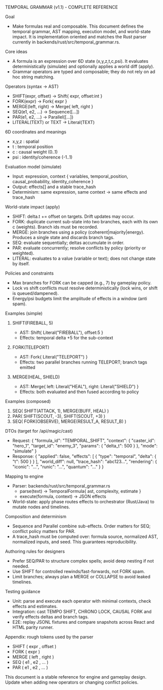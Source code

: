 TEMPORAL GRAMMAR (v1.1) - COMPLETE REFERENCE

Goal
- Make formulas real and composable. This document defines the temporal grammar, AST mapping, execution model, and world-state impact. It is implementation oriented and matches the Rust parser currently in backends/rust/src/temporal_grammar.rs.

Core ideas
- A formula is an expression over 6D state (x,y,z,t,c,psi). It evaluates deterministically (simulate) and optionally applies a world diff (apply).
- Grammar operators are typed and composable; they do not rely on ad hoc string matching.

Operators (syntax -> AST)
- SHIFT(expr, offset)          -> Shift{ expr, offset:int }
- FORK(expr)                   -> Fork{ expr }
- MERGE(left, right)           -> Merge{ left, right }
- SEQ(e1, e2, ...)             -> Sequence([...])
- PAR(e1, e2, ...)             -> Parallel([...])
- LITERAL(TEXT) or TEXT        -> Literal(TEXT)

6D coordinates and meanings
- x,y,z  : spatial
- t      : temporal position
- c      : causal weight (0..1)
- psi    : identity/coherence (-1..1)

Evaluation model (simulate)
- Input: expression, context { variables, temporal_position, causal_probability, identity_coherence }
- Output: effects[] and a stable trace_hash
- Determinism: same expression, same context -> same effects and trace_hash

World-state impact (apply)
- SHIFT: delta.t += offset on targets. Drift updates may occur.
- FORK: duplicate current sub-state into two branches, each with its own c (weights). Branch ids must be recorded.
- MERGE: join branches using a policy (coherent|majority|energy). Produces a single state and discards branch tags.
- SEQ: evaluate sequentially; deltas accumulate in order.
- PAR: evaluate concurrently; resolve conflicts by policy (priority or weighted).
- LITERAL: evaluates to a value (variable or text); does not change state by itself.

Policies and constraints
- Max branches for FORK can be capped (e.g., 7) by gameplay policy.
- Lock vs shift conflicts must resolve deterministically (lock wins, or shift is queued/dampened).
- Energy/psi budgets limit the amplitude of effects in a window (anti spam).

Examples (simple)
1) SHIFT(FIREBALL, 5)
   - AST: Shift{ Literal("FIREBALL"), offset:5 }
   - Effects: temporal delta +5 for the sub-context

2) FORK(TELEPORT)
   - AST: Fork{ Literal("TELEPORT") }
   - Effects: two parallel branches running TELEPORT; branch tags emitted

3) MERGE(HEAL, SHIELD)
   - AST: Merge{ left: Literal("HEAL"), right: Literal("SHIELD") }
   - Effects: both evaluated and then fused according to policy

Examples (composed)
1) SEQ( SHIFT(ATTACK, 1), MERGE(BUFF, HEAL) )
2) PAR( SHIFT(SCOUT, -3), SHIFT(SCOUT, +3) )
3) SEQ( FORK(OBSERVE), MERGE(RESULT_A, RESULT_B) )

DTOs (target for /api/magic/cast)
- Request:
  {
    "formula_id": "TEMPORAL_SHIFT",
    "context": { "caster_id": "hero_1", "target_id": "enemy_3", "params": { "delta_t": 500 } },
    "mode": "simulate"
  }
- Response:
  {
    "applied": false,
    "effects": [ { "type": "temporal", "delta": { "t": 500 } } ],
    "world_diff": null,
    "trace_hash": "abc123...",
    "rendering": { "iconic": "...", "runic": "...", "quantum": "..." }
  }

Mapping to engine
- Parser: backends/rust/src/temporal_grammar.rs
  - parse(text) -> TemporalFormula{ ast, complexity, estimate }
  - execute(formula, context) -> JSON effects
- World-state: apply phase routes effects to orchestrator (Rust/Java) to mutate nodes and timelines.

Composition and determinism
- Sequence and Parallel combine sub-effects. Order matters for SEQ; conflict policy matters for PAR.
- A trace_hash must be computed over: formula source, normalized AST, normalized inputs, and seed. This guarantees reproducibility.

Authoring rules for designers
- Prefer SEQ/PAR to structure complex spells; avoid deep nesting if not needed.
- Use SHIFT for controlled rewinds/fast-forwards, not FORK spam.
- Limit branches; always plan a MERGE or COLLAPSE to avoid leaked timelines.

Testing guidance
- Unit: parse and execute each operator with minimal contexts, check effects and estimates.
- Integration: cast TEMPO SHIFT, CHRONO LOCK, CAUSAL FORK and verify effects deltas and branch tags.
- E2E: replay JSONL fixtures and compare snapshots across React and HTML parity runner.

Appendix: rough tokens used by the parser
- SHIFT ( expr , offset )
- FORK ( expr )
- MERGE ( left , right )
- SEQ ( e1 , e2 , ... )
- PAR ( e1 , e2 , ... )

This document is a stable reference for engine and gameplay design. Update when adding new operators or changing conflict policies.
